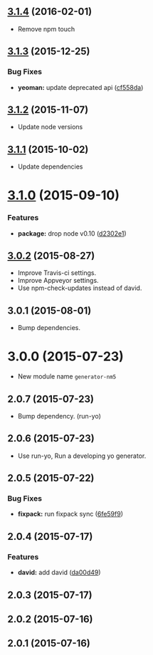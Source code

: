 <a name="3.1.4"></a>
## [3.1.4](https://github.com/pandawing/generator-nm5/compare/v3.1.3...v3.1.4) (2016-02-01)

* Remove npm touch


<a name="3.1.3"></a>
## [3.1.3](https://github.com/pandawing/generator-nm5/compare/v3.1.2...v3.1.3) (2015-12-25)


### Bug Fixes

* **yeoman:** update deprecated api ([cf558da](https://github.com/pandawing/generator-nm5/commit/cf558da))



<a name="3.1.2"></a>
## [3.1.2](https://github.com/pandawing/generator-nm5/compare/v3.1.1...v3.1.2) (2015-11-07)

* Update node versions


<a name="3.1.1"></a>
## [3.1.1](https://github.com/pandawing/generator-nm5/compare/v3.1.0...v3.1.1) (2015-10-02)

* Update dependencies


<a name="3.1.0"></a>
# [3.1.0](https://github.com/pandawing/generator-nm5/compare/v3.0.2...v3.1.0) (2015-09-10)


### Features

* **package:** drop node v0.10 ([d2302e1](https://github.com/pandawing/generator-nm5/commit/d2302e1))



<a name="3.0.2"></a>
## [3.0.2](https://github.com/pandawing/generator-nm5/compare/v3.0.1...v3.0.2) (2015-08-27)

* Improve Travis-ci settings.
* Improve Appveyor settings.
* Use npm-check-updates instead of david.


<a name="3.0.1"></a>
## 3.0.1 (2015-08-01)

* Bump dependencies.


<a name="3.0.0"></a>
# 3.0.0 (2015-07-23)

* New module name `generator-nm5`


<a name="2.0.7"></a>
## 2.0.7 (2015-07-23)

* Bump dependency. (run-yo)


<a name="2.0.6"></a>
## 2.0.6 (2015-07-23)

* Use run-yo, Run a developing yo generator.


<a name="2.0.5"></a>
## 2.0.5 (2015-07-22)


### Bug Fixes

* **fixpack:** run fixpack sync ([6fe59f9](https://github.com/pandawing/generator-nm5/commit/6fe59f9))



<a name="2.0.4"></a>
## 2.0.4 (2015-07-17)


### Features

* **david:** add david ([da00d49](https://github.com/pandawing/generator-nm5/commit/da00d49))



<a name="2.0.3"></a>
## 2.0.3 (2015-07-17)




<a name="2.0.2"></a>
## 2.0.2 (2015-07-16)




<a name="2.0.1"></a>
## 2.0.1 (2015-07-16)




